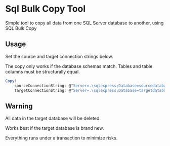 # Sql Bulk Copy Tool

Simple tool to copy all data from one SQL Server database to another, using SQL Bulk Copy

## Usage

Set the source and target connection strings below.

The copy only works if the database schemas match.
Tables and table columns must be structurally equal.

``` csharp
Copy(
    sourceConnectionString: @"Server=.\sqlexpress;Database=sourcedatabase;Trusted_Connection=True;",
    targetConnectionString: @"Server=.\sqlexpress;Database=targetdatabase;Trusted_Connection=True;");
```

## Warning

All data in the target database will be deleted.

Works best if the target database is brand new.

Everything runs under a transaction to minimize risks.
